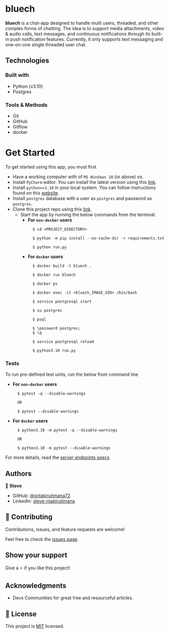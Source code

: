 # bluech

**bluech** is a chat-app designed to handle multi users, threaded, and other complex forms of chatting. 
The idea is to support media attachments, video & audio calls, text messages, and continuous notifications through its built-in push notification features.
Currently, it only supports text messaging and one-on-one single threaded user chat.


## Technologies

### Built with

- Python (v3.10)
- Postgres

### Tools & Methods

- Git
- GitHub
- Gitflow
- docker


# Get Started
To get started using this app, you must first

- Have a working computer with of `MS Windows 10` (or above) os.
- Install `PyCharm` editor. You can install the latest version using this [link]().
- Install `python==3.10` in your local system. You can follow instructions found on this [website]().
- Install `postgres` database with a user as `postgres` and password as `postgres`.
- Clone this project repo using this [link](../../).
  - Start the app by running the below commands from the terminal:
    - __For `non-docker` users__
      ```shell
        $ cd <PROJECT_DIRECTORY>
      
        $ python -m pip install --no-cache-dir -r requirements.txt
      
        $ python run.py
      ```
    - __For `docker` users__
      ```shell
        $ docker build -t bluech .

        $ docker run bluech
  
        $ docker ps

        $ docker exec -it <bluech_IMAGE_UID> /bin/bash

        $ service postgresql start
  
        $ su postgres
  
        $ psql
  
        $ \password postgres;
        $ \q
  
        $ service postgresql reload
      
        $ python3.10 run.py
      ```

### Tests
To run pre-defined test units, run the below from command line
  + __For `non-docker` users__
     ```shell  
       $ pytest -q --disable-warnings
        
       OR
        
       $ pytest --disable-warnings
     ```
  + __For `docker` users__
     ```shell  
       $ python3.10 -m pytest -q --disable-warnings
        
       OR
        
       $ python3.10 -m pytest --disable-warnings
     ```
    
For more details, read the [server endpoints specs](SERVERSPECS.md)


## Authors

👤 **Steve**

- GitHub: [@sntakirutimana72](https://github.com/sntakirutimana72/)
- LinkedIn: [steve-ntakirutimana](https://www.linkedin.com/in/steve-ntakirutimana/) 

## 🤝 Contributing

Contributions, issues, and feature requests are welcome!

Feel free to check the [issues page](../../issues/).

## Show your support

Give a ⭐️ if you like this project!

## Acknowledgments

- Devs Communities for great free and resourceful articles.

## 📝 License

This project is [MIT](./LICENSE) licensed.
